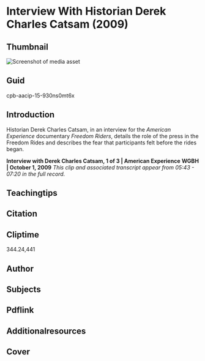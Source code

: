 # Interview With Historian Derek Charles Catsam (2009)

## Thumbnail

![Screenshot of media asset](https://s3.amazonaws.com/americanarchive.org/primary_source_sets/04-15-930ns0mt6x.jpg "Screenshot media asset")


## Guid
cpb-aacip-15-930ns0mt6x

## Introduction

Historian Derek Charles Catsam, in an interview for the _American Experience_ documentary _Freedom Riders_, details the role of the press in the Freedom Rides and describes the fear that participants felt before the rides began. 

<b>Interview with Derek Charles Catsam, 1 of 3 | American Experience</b>
<b>WGBH | October 1, 2009</b>
<i>This clip and associated transcript appear from 05:43 - 07:20 in the full record.</i>

## Teachingtips

## Citation

## Cliptime

344.24,441

## Author
## Subjects
## Pdflink
## Additionalresources
## Cover